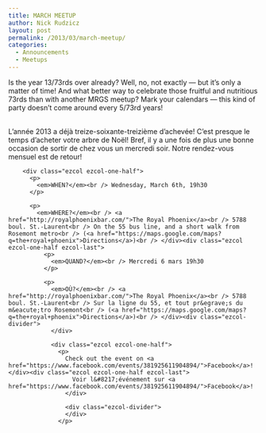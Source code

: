 ```yaml
---
title: MARCH MEETUP
author: Nick Rudzicz
layout: post
permalink: /2013/03/march-meetup/
categories:
  - Announcements
  - Meetups
---
```

<div class="ezcol ezcol-one-half">
  <p>
    Is the year 13/73rds over already? Well, no, not exactly &#8212; but it&#8217;s only a matter of time! And what better way to celebrate those fruitful and nutritious 73rds than with another MRGS meetup? Mark your calendars &#8212; this kind of party doesn&#8217;t come around every 5/73rd years!<br /> &nbsp;<br /> </div><div class="ezcol ezcol-one-half ezcol-last">
      <p>
        L&#8217;ann&eacute;e 2013 a d&eacute;j&agrave; treize-soixante-treizi&egrave;me d&#8217;achev&eacute;e! C&#8217;est presque le temps d&#8217;acheter votre arbre de No&euml;l! Bref, il y a une fois de plus une bonne occasion de sortir de chez vous un mercredi soir. Notre rendez-vous mensuel est de retour!<br /> </div><div class="ezcol-divider">
        </div>
        
        <div class="ezcol ezcol-one-half">
          <p>
            <em>WHEN?</em><br /> Wednesday, March 6th, 19h30
          </p>
          
          <p>
            <em>WHERE?</em><br /> <a href="http://royalphoenixbar.com/">The Royal Phoenix</a><br /> 5788 boul. St.-Laurent<br /> On the 55 bus line, and a short walk from Rosemont metro<br /> (<a href="https://maps.google.com/maps?q=the+royal+phoenix">Directions</a>)<br /> </div><div class="ezcol ezcol-one-half ezcol-last">
              <p>
                <em>QUAND?</em><br /> Mercredi 6 mars 19h30
              </p>
              
              <p>
                <em>OÙ?</em><br /> <a href="http://royalphoenixbar.com/">The Royal Phoenix</a><br /> 5788 boul. St.-Laurent<br /> Sur la ligne du 55, et tout pr&egrave;s du m&eacute;tro Rosemont<br /> (<a href="https://maps.google.com/maps?q=the+royal+phoenix">Directions</a>)<br /> </div><div class="ezcol-divider">
                </div>
                
                <div class="ezcol ezcol-one-half">
                  <p>
                    Check out the event on <a href="https://www.facebook.com/events/381925611904894/">Facebook</a>!</div><div class="ezcol ezcol-one-half ezcol-last">
                      Voir l&#8217;événement sur <a href="https://www.facebook.com/events/381925611904894/">Facebook</a>!
                    </div>
                    
                    <div class="ezcol-divider">
                    </div>
                  </p>